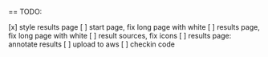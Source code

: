 == TODO:

[x] style results page
[ ] start page, fix long page with white
[ ] results page, fix long page with white
[ ] result sources, fix icons
[ ] results page: annotate results
[ ] upload to aws
[ ] checkin code